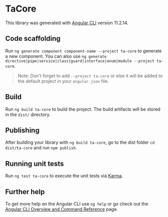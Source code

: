 # TaCore

This library was generated with [Angular CLI](https://github.com/angular/angular-cli) version 11.2.14.

## Code scaffolding

Run `ng generate component component-name --project ta-core` to generate a new component. You can also use `ng generate directive|pipe|service|class|guard|interface|enum|module --project ta-core`.
> Note: Don't forget to add `--project ta-core` or else it will be added to the default project in your `angular.json` file. 

## Build

Run `ng build ta-core` to build the project. The build artifacts will be stored in the `dist/` directory.

## Publishing

After building your library with `ng build ta-core`, go to the dist folder `cd dist/ta-core` and run `npm publish`.

## Running unit tests

Run `ng test ta-core` to execute the unit tests via [Karma](https://karma-runner.github.io).

## Further help

To get more help on the Angular CLI use `ng help` or go check out the [Angular CLI Overview and Command Reference](https://angular.io/cli) page.
